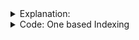 <details>
  <summary>Explanation: </summary>
<br>

  <a href="https://youtu.be/aAALKHLeexw?si=wDbOfdP-h4NTlU1z"> Source Link </a>

</details>

<details>
  <summary> Code: One based Indexing  </summary>


```
const int sz = 1001;
int a[sz], tree[sz], n ;

void build_update(int i, int val){
  for( ; i<=sz; i+=(i&(i*(-1))) ) tree[i] += val ;
}

ll query(ll n){
    ll res = 0 ;
    for ( ; n > 0; n -= n & -n) res+=tree[n];
    return res ;
}

int main() {

    cin >> n ;

    memset(tree,0,sizeof(tree));
    fr(i,1,n+1) {
        cin >> a[i];
        build_update(i,a[i]);
        //fr(j,1,n+1) cout << tree[j] <<" "; cout << endl;
    }

    cout << query(7) << endl;

return 0 ;
}

```


</details>
